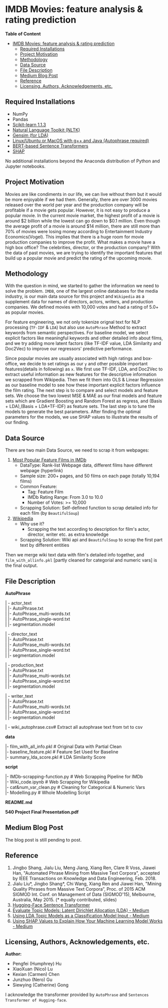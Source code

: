 # IMDB Movies: feature analysis & rating prediction

**Table of Content**
- [IMDB Movies: feature analysis \& rating prediction](#imdb-movies-feature-analysis--rating-prediction)
  - [Required Installations](#required-installations)
  - [Project Motivation](#project-motivation)
  - [Methodology](#methodology)
  - [Data Source](#data-source)
  - [File Description](#file-description)
  - [Medium Blog Post](#medium-blog-post)
  - [Reference](#reference)
  - [Licensing, Authors, Acknowledgements, etc.](#licensing-authors-acknowledgements-etc)

## Required Installations
 - NumPy
 - Pandas
 - [Scikit-learn 1.1.3](https://scikit-learn.org/stable/)
 - [Natural Language Toolkit (NLTK)](https://www.nltk.org/)
 - [Gensim (for LDA)](https://radimrehurek.com/gensim/index.html)
 - [Linux/Ubuntu or MacOS with g++ and Java (Autophrase required)](https://github.com/shangjingbo1226/AutoPhrase)
 - [BERT-based Sentence Transformers](https://www.sbert.net/docs/hugging_face.html)
 - [SHAP](https://shap.readthedocs.io/en/latest/)
 
No additional installations beyond the Anaconda distribution of Python and Jupyter notebooks.

## Project Motivation
Movies are like condiments in our life, we can live without them but it would be more enjoyable if we had them. Generally, there are over 3000 movies released over the world per year and the production company will be profitable if a movie gets popular. However, it is not easy to produce a popular movie. In the current movie market, the highest profit of a movie is around $2 billion while the lowest can go down to $0.1 million. Even though the average profit of a movie is around $14 million, there are still more than 70% of movies were losing money according to Entertainment Industry Economics(Vogel).  This implies that there is a huge room for movie production companies to improve the profit. What makes a movie have a high box office? The celebrities, director, or the production company? With the data of past movies, we are trying to identify the important features that build up a popular movie and predict the rating of the upcoming movie.

## Methodology
With the question in mind, we started to gather the information we need to solve the problem. `IMDB`, one of the largest online databases for the media industry, is our main data source for this project and `Wikipedia` as a supplement data for names of directors, actors, writers, and production companies. We defined movies with 10,000 votes and had a rating of 5.0+ as popular movies. 

For feature engineering, we not only tokenize orignal text for NLP processing (`TF-IDF` & `LDA`) but also use `AutoPhrase` Method to extract keywords from semantic perspectives. For baseline model, we select explicit factors like meaningful keywords and other detailed info about films, and we try adding more latent factors (like TF-IDF value, LDA Similarity and Doc2Vec) to improve our regressors' predictive performance.

Since popular movies are usually associated with high ratings and box-office, we decide to set ratings as our `y` and other possible important features(details in following) as `x`. We first use TF-IDF, LDA, and Doc2Vec to extract useful information as new features for the descriptive information we scrapped from Wikipedia. Then we fit them into OLS & Linear Regression as our baseline model to see how these important explicit factors influence the film rating. The next step is to compare and select models and feature sets. We choose the two lowest MSE & MAE as our final models and feature sets which are Gradient Boosting and Random Forest as regress, and  (Basis + LDA),(Basis + LDA+TF-IDF) as feature sets. The last step is to tune the models to generate the best parameters. After finding the optimal parameters for the models, we use SHAP values to illustrate the results of our finding.

## Data Source
There are two main Data Source, we need to scrap it from webpages:

1. [Most Popular Feature Films in IMDb](https://www.imdb.com/search/keyword/?ref_=kw_ref_rt_vt&mode=detail&page=1&title_type=movie&user_rating=3.0%2C&num_votes=10000%2C&sort=moviemeter,asc)
    - DataType: Rank-list Webpage data, different films have different webpage (hyperlink)
    - Sample size: 200+ pages, and 50 films on each page (totally 10,194 films)
    - Common Feature:
        - Tag: Feature Film
        - IMDb Rating Range: From 3.0 to 10.0
        - Number of Votes: >= 10,000
    - Scrapping Solution: Self-defined function to scrap detailed info for each film (by `BeautifulSoup`)
2. [Wikipedia](#https://www.wikipedia.org/)
    - Why use it?
        - Scrapping the text according to description for film's actor, director, writer etc. as extra knowledge
    - Scrapping Solution: Wiki api and `BeautifulSoup` to scrap the first part text by different entities

Then we merge wiki text data with film's detailed info together, and `film_with_allinfo.pkl` [partly cleaned for categorial and numeric vars] is the final output.

## File Description

**AutoPhrase**    

| - actor_text    
| |- AutoPhrase.txt    
| |- AutoPhrase_multi-words.txt    
| |- AutoPhrase_single-word.txt    
| |- segmentation.model    

| - director_text    
| |- AutoPhrase.txt    
| |- AutoPhrase_multi-words.txt    
| |- AutoPhrase_single-word.txt    
| |- segmentation.model     

| - production_text    
| |- AutoPhrase.txt    
| |- AutoPhrase_multi-words.txt    
| |- AutoPhrase_single-word.txt    
| |- segmentation.model     

| - writer_text    
| |- AutoPhrase.txt    
| |- AutoPhrase_multi-words.txt    
| |- AutoPhrase_single-word.txt    
| |- segmentation.model     

| - wiki_autophrase.csv# Extract all autophrase text from txt to csv    

**data**    

|- film_with_all_info.pkl # Original Data with Partial Clean    
|- baseline_feature.pkl # Feature Set Used for Baseline    
|- summary_lda_score.pkl # LDA Similarity Score    

**script**   

|- IMDb-scrapping-function.py # Web Scrapping Pipeline for IMDb     
|- Wiki_code.ipynb # Web Scrapping for Wikipedia     
|- cat&num_var_clean.py # Cleaning for Categorical & Numeric Vars     
|- Modelling.py # Whole Modelling Script     

**README.md**    

**540 Project Final Presentation.pdf**    

## Medium Blog Post
The blog post is still pending to post.

## Reference
1. Jingbo Shang, Jialu Liu, Meng Jiang, Xiang Ren, Clare R Voss, Jiawei Han, "Automated Phrase Mining from Massive Text Corpora", accepted by IEEE Transactions on Knowledge and Data Engineering, Feb. 2018.
2. Jialu Liu*, Jingbo Shang*, Chi Wang, Xiang Ren and Jiawei Han, "Mining Quality Phrases from Massive Text Corpora”, Proc. of 2015 ACM SIGMOD Int. Conf. on Management of Data (SIGMOD'15), Melbourne, Australia, May 2015. (* equally contributed, slides)
3. [Hugging-Face Sentence Transformer](https://huggingface.co/sentence-transformers/nli-roberta-large)
4. [Evaluate Topic Models: Latent Dirichlet Allocation (LDA) - Medium](https://towardsdatascience.com/evaluate-topic-model-in-python-latent-dirichlet-allocation-lda-7d57484bb5d0)
5. [Using LDA Topic Models as a Classification Model Input - Medium](https://towardsdatascience.com/unsupervised-nlp-topic-models-as-a-supervised-learning-input-cf8ee9e5cf28)
6. [Using SHAP Values to Explain How Your Machine Learning Model Works - Medium](https://towardsdatascience.com/using-shap-values-to-explain-how-your-machine-learning-model-works-732b3f40e137)

## Licensing, Authors, Acknowledgements, etc.

**Author:**
- Pengfei (Humphrey) Hu
- XiaoXuan (Nico) Lu
- Kexian (Carmen) Chen
- Junzhuo (Nero) Gu
- Siewying (Catherine) Gong

I acknowledge the transformer provided by `AutoPhrase` and `Sentences Transformer of Hugging-face`.